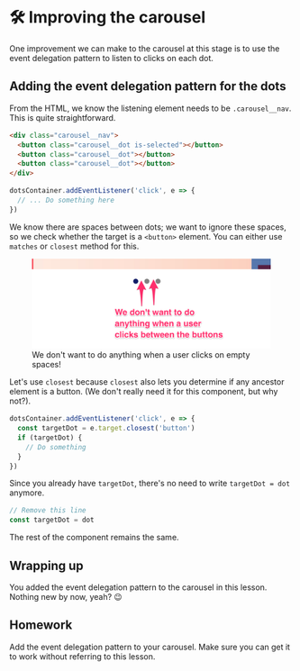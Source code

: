 # 🛠 Improving the carousel

One improvement we can make to the carousel at this stage is to use the event delegation pattern to listen to clicks on each dot.

## Adding the event delegation pattern for the dots

From the HTML, we know the listening element needs to be `.carousel__nav`. This is quite straightforward.

```html
<div class="carousel__nav">
  <button class="carousel__dot is-selected"></button>
  <button class="carousel__dot"></button>
  <button class="carousel__dot"></button>
</div>
```

```js
dotsContainer.addEventListener('click', e => {
  // ... Do something here
})
```

We know there are spaces between dots; we want to ignore these spaces, so we check whether the target is a `<button>` element. You can either use `matches` or `closest` method for this.

<figure>
  <img src="../../images/components/carousel/events/between-dots.png" alt="Arrows pointing to empty spaces between dots">
  <figcaption>We don't want to do anything when a user clicks on empty spaces!</figcaption>
</figure>

Let's use `closest` because `closest` also lets you determine if any ancestor element is a button. (We don't really need it for this component, but why not?).

```js
dotsContainer.addEventListener('click', e => {
  const targetDot = e.target.closest('button')
  if (targetDot) {
    // Do something
  }
})
```

Since you already have `targetDot`, there's no need to write `targetDot = dot` anymore.

```js
// Remove this line
const targetDot = dot
```

The rest of the component remains the same.

## Wrapping up

You added the event delegation pattern to the carousel in this lesson. Nothing new by now, yeah? 😉

## Homework

Add the event delegation pattern to your carousel. Make sure you can get it to work without referring to this lesson.